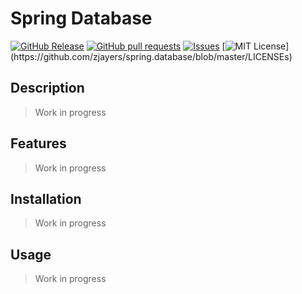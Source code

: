 # Spring Database
[![GitHub Release](https://img.shields.io/github/release/zjayers/spring.database.svg?style=flat)]()
[![GitHub pull requests](https://img.shields.io/github/issues-pr/zjayers/spring.database.svg?style=flat)]()
[![Issues](https://img.shields.io/github/issues-raw/zjayers/spring.database.svg?maxAge=25000)](https://github.com/zjayers/spring.database/issues)
[![MIT License](https://img.shields.io/apm/l/atomic-ui.svg?)](https://github.com/zjayers/spring.database/blob/master/LICENSEs)

## Description

> Work in progress

## Features

> Work in progress

## Installation

> Work in progress

## Usage

> Work in progress